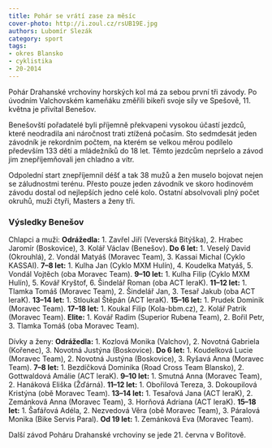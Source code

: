 ```yaml
---
title: Pohár se vrátí zase za měsíc
cover-photo: http://i.zoul.cz/rsUB19E.jpg
authors: Lubomír Slezák
category: sport
tags:
- okres Blansko
- cyklistika
- 20-2014
---
```


Pohár Drahanské vrchoviny horských kol má za sebou první tři závody. Po úvodním Valchovském kameňáku změřili bikeři svoje síly ve Spešově, 11. května je přivítal Benešov.

Benešovští pořadatelé byli příjemně překvapeni vysokou účastí jezdců, které neodradila ani náročnost trati ztížená počasím. Sto sedmdesát jeden závodník je rekordním počtem, na kterém se velkou měrou podílelo především 133 dětí a mládežníků do 18 let. Těmto jezdcům nepršelo a závod jim znepříjemňovali jen chladno a vítr.

Odpolední start znepříjemnil déšť a tak 38 mužů a žen muselo bojovat nejen se záludnostmi terénu. Přesto pouze jeden závodník ve skoro hodinovém závodu dostal od nejlepších jedno celé kolo. Ostatní absolvovali plný počet okruhů, muži čtyři, Masters a ženy tři.

### Výsledky Benešov

Chlapci a muži: **Odrážedla:** 1. Zavřel Jiří (Veverská Bitýška), 2. Hrabec Jaromír (Boskovice), 3. Kolář Václav (Benešov). **Do 6 let:** 1. Veselý David (Okrouhlá), 2. Vondál Matyáš (Moravec Team), 3. Kassai Michal (Cyklo KASSAI). **7–8 let:** 1. Kulha Jan (Cyklo MXM Hulín), 4. Koudelka Matyáš, 5. Vondál Vojtěch (oba Moravec Team). **9–10 let:** 1. Kulha Filip (Cyklo MXM Hulín), 5. Kovář Kryštof, 6. Šindelář Roman (oba ACT leraK). **11–12 let:** 1. Tlamka Tomáš (Moravec Team), 2. Šindelář Jan, 3. Tesař Jakub (oba ACT leraK). **13–14 let:** 1. Stloukal Štěpán (ACT leraK). **15–16 let:** 1. Prudek Dominik (Moravec Team). **17–18 let:** 1. Koukal Filip (Kola-bbm.cz), 2. Kolář Patrik (Moravec Team). **Elite:** 1. Kovář Radim (Superior Rubena Team), 2. Bořil Petr, 3. Tlamka Tomáš (oba Moravec Team). 

Dívky a ženy: **Odrážedla:** 1. Kozlová Monika (Valchov), 2. Novotná Gabriela (Kořenec), 3. Novotná Justýna (Boskovice). **Do 6 let:** 1. Koudelková Lucie (Moravec Team), 2. Novotná Justýna (Boskovice), 3. Ryšavá Anna (Moravec Team). **7–8 let:** 1. Bezdíčková Dominika (Road Cross Team Blansko), 2. Gottwaldová Amálie (ACT leraK). **9–10 let:** 1. Smutná Anna (Moravec Team), 2. Hanáková Eliška (Žďárná). **11–12 let:** 1. Obořilová Tereza, 3. Dokoupilová Kristýna (obě Moravec Team). **13–14 let:** 1. Tesařová Jana (ACT leraK), 2. Zemánková Anna (Moravec Team), 3. Horňová Adriana (ACT leraK). **15–18 let:** 1. Šafářová Adéla, 2. Nezvedová Věra (obě Moravec Team), 3. Páralová Monika (Bike Servis Paral). **Od 19 let:** 1. Zemánková Eva (Moravec Team).

Další závod Poháru Drahanské vrchoviny se jede 21. června v Bořitově.
